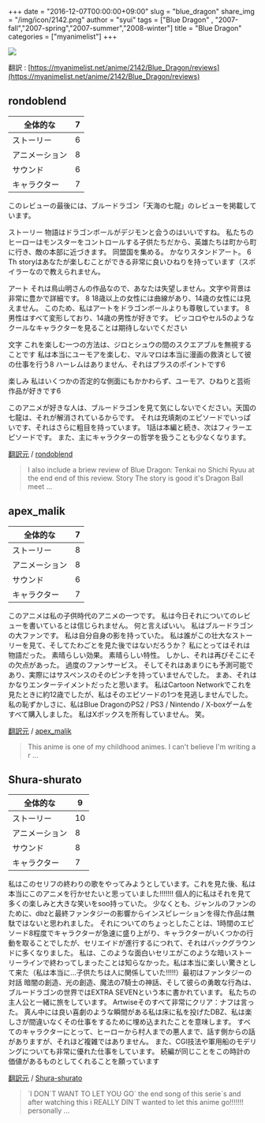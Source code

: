 +++
date = "2016-12-07T00:00:00+09:00"
slug = "blue_dragon"
share_img = "/img/icon/2142.png"
author = "syui"
tags = ["Blue Dragon" , "2007-fall","2007-spring","2007-summer","2008-winter"]
title = "Blue Dragon"
categories = ["myanimelist"]
+++

![](https://myanimelist.cdn-dena.com/images/anime/2/20597.jpg)


<!--more-->

翻訳 : [https://myanimelist.net/anime/2142/Blue_Dragon/reviews](https://myanimelist.net/anime/2142/Blue_Dragon/reviews)


## rondoblend



全体的な|  7
--- | ---
ストーリー|  6
アニメーション|  8
サウンド|  6
キャラクター|  7

このレビューの最後には、ブルードラゴン「天海の七龍」のレビューを掲載しています。

ストーリー
物語はドラゴンボールがデジモンと会うのはいいですね。 私たちのヒーローはモンスターをコントロールする子供たちだから、英雄たちは町から町に行き、敵の本部に近づきます。 同盟国を集める。 かなりスタンドアート。  6
Th storyはあなたが楽しむことができる非常に良いひねりを持っています（スポイラーなので教えられません。


アート
それは鳥山明さんの作品なので、あなたは失望しません。文字や背景は非常に豊かで詳細です。  8
18歳以上の女性には曲線があり、14歳の女性には見えません。 このため、私はアートをドラゴンボールよりも尊敬しています。  8
男性はすべて変形しており、14歳の男性が好きです。 ピッコロやセル5のようなクールなキャラクターを見ることは期待しないでください

文字
これを楽しむ一つの方法は、ジロとシュウの間のスクエアブルを無視することです
私は本当にユーモアを楽しむ、マルマロは本当に漫画の救済として彼の仕事を行う8
ハーレムはありません、それはプラスのポイントです6

楽しみ
私はいくつかの否定的な側面にもかかわらず、ユーモア、ひねりと芸術作品が好きです6

このアニメが好きな人は、ブルードラゴンを見て気にしないでください。天国の七龍は、それが解消されているからです。 それは充填剤のエピソードでいっぱいです、それはさらに粗目を持っています。  1話は本編と続き、次はフィラーエピソードです。
また、主にキャラクターの哲学を扱うことも少なくなります。

[翻訳元](https://myanimelist.net/reviews.php?id=52929) / [rondoblend](https://myanimelist.net/profile/rondoblend/reviews)


> I also include a briew review of Blue Dragon: Tenkai no Shichi Ryuu at the end end of this review.    Story  The story is good it's Dragon Ball meet  ...

## apex_malik



全体的な|  7
--- | ---
ストーリー|  8
アニメーション|  8
サウンド|  6
キャラクター|  7

このアニメは私の子供時代のアニメの一つです。
私は今日それについてのレビューを書いているとは信じられません。
何と言えばいい。 私はブルードラゴンの大ファンです。 私は自分自身の影を持っていた。
私は誰がこの壮大なストーリーを見て、そしてたわごとを見た後ではないだろうか？
私にとってはそれは物語だった。 素晴らしい効果。 素晴らしい特性。
しかし、それは再びそこにその欠点があった。 過度のファンサービス。
そしてそれはあまりにも予測可能であり、実際にはサスペンスのそのピンチを持っていませんでした。
まあ、それはかなりエンターテイメントだったと思います。
私はCartoon Networkでこれを見たときに約12歳でしたが、私はそのエピソードの1つを見逃しませんでした。 私の恥ずかしさに、私はBlue DragonのPS2 / PS3 / Nintendo / X-boxゲームをすべて購入しました。 私はXボックスを所有していません。
笑。

[翻訳元](https://myanimelist.net/reviews.php?id=212730) / [apex_malik](https://myanimelist.net/profile/apex_malik/reviews)


> This anime is one of my childhood animes.  I can't believe I'm writing a r ...

## Shura-shurato



全体的な|  9
--- | ---
ストーリー|  10
アニメーション|  8
サウンド|  8
キャラクター|  7

私はこのセリフの終わりの歌をやってみようとしています。これを見た後、私は本当にこのアニメを行かせたいと思っていました!!!!!!! 個人的に私はそれを見て多くの楽しみと大きな笑いをsoo持っていた。 少なくとも、ジャンルのファンのために、dbzと最終ファンタジーの影響からインスピレーションを得た作品は無駄ではないと思われました。 それについてのちょっとしたことは、1時間のエピソード8程度でキャラクターが急速に盛り上がり、キャラクターがいくつかの行動を取ることでしたが、セリエイドが進行するにつれて、それはバックグラウンドに多くなりました。 私は、このような面白いセリエがこのような暗いストーリーラインで終わってしまったことは知らなかった。私は本当に楽しい驚きとして来た（私は本当に...子供たちは人に関係していた!!!!!）最初はファンタジーの対話 暗闇の創造、光の創造、魔法の7騎士の神話、そして彼らの勇敢な行為は、ブルードラゴンの世界ではEXTRA SEVENという本に書かれています。 私たちの主人公と一緒に旅をしています。  Artwiseそのすべて非常にクリア：ナフは言った。 真ん中には良い喜劇のような瞬間がある私は床に私を投げたDBZ、私は楽しさが間違いなくその仕事をするために埋め込まれたことを意味します。 すべてのキャラクターにとって、ヒーローから村人までの悪人まで、話す側からの話がありますが、それほど複雑ではありません。
また、CGI技法や軍用船のモデリングについても非常に優れた仕事をしています。
続編が同じことをこの時計の価値があるものとしてくれることを願っています

[翻訳元](https://myanimelist.net/reviews.php?id=116473) / [Shura-shurato](https://myanimelist.net/profile/Shura-shurato/reviews)


> ´I DON´T WANT TO LET YOU GO´ the end song of this serie´s and after watching this i REALLY DIN´T wanted to let this anime go!!!!!!! personally  ...
